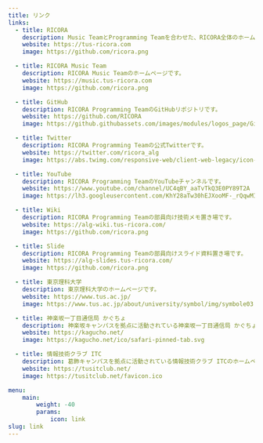 ```yaml
---
title: リンク
links:
  - title: RICORA
    description: Music TeamとProgramming Teamを合わせた、RICORA全体のホームページです。
    website: https://tus-ricora.com
    image: https://github.com/ricora.png

  - title: RICORA Music Team
    description: RICORA Music Teamのホームページです。
    website: https://music.tus-ricora.com
    image: https://github.com/ricora.png

  - title: GitHub
    description: RICORA Programming TeamのGitHubリポジトリです。
    website: https://github.com/RICORA
    image: https://github.githubassets.com/images/modules/logos_page/GitHub-Mark.png

  - title: Twitter
    description: RICORA Programming Teamの公式Twitterです。
    website: https://twitter.com/ricora_alg
    image: https://abs.twimg.com/responsive-web/client-web-legacy/icon-ios.b1fc7275.png

  - title: YouTube
    description: RICORA Programming TeamのYouTubeチャンネルです。
    website: https://www.youtube.com/channel/UC4qBY_aaTvTkQ3E0PY89T2A
    image: https://lh3.googleusercontent.com/KhY28aTw30hEJXooMF-_rQqwMIIqofFvasbZJtEpvlgHQwLXKP3KW0OoCTtoYpDNn_U=w128

  - title: Wiki
    description: RICORA Programming Teamの部員向け技術メモ置き場です。
    website: https://alg-wiki.tus-ricora.com/
    image: https://github.com/ricora.png

  - title: Slide
    description: RICORA Programming Teamの部員向けスライド資料置き場です。
    website: https://alg-slides.tus-ricora.com/
    image: https://github.com/ricora.png

  - title: 東京理科大学
    description: 東京理科大学のホームページです。
    website: https://www.tus.ac.jp/
    image: https://www.tus.ac.jp/about/university/symbol/img/symbole03.jpg

  - title: 神楽坂一丁目通信局 かぐちょ
    description: 神楽坂キャンパスを拠点に活動されている神楽坂一丁目通信局 かぐちょのホームページです。
    website: https://kagucho.net/
    image: https://kagucho.net/ico/safari-pinned-tab.svg

  - title: 情報技術クラブ ITC
    description: 葛飾キャンパスを拠点に活動されている情報技術クラブ ITCのホームページです。
    website: https://tusitclub.net/
    image: https://tusitclub.net/favicon.ico

menu:
    main:
        weight: -40
        params:
            icon: link
slug: link
---
```

